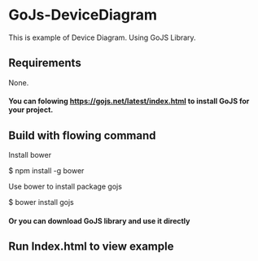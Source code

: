 # GoJs-DeviceDiagram

This is example of Device Diagram. Using GoJS Library.

## Requirements

None.

#### You can folowing https://gojs.net/latest/index.html to install GoJS for your project.

## Build with flowing command

Install bower

$ npm install -g bower
  
Use bower to install package gojs

$ bower install gojs
  
#### Or you can download GoJS library and use it directly

## Run Index.html to view example


